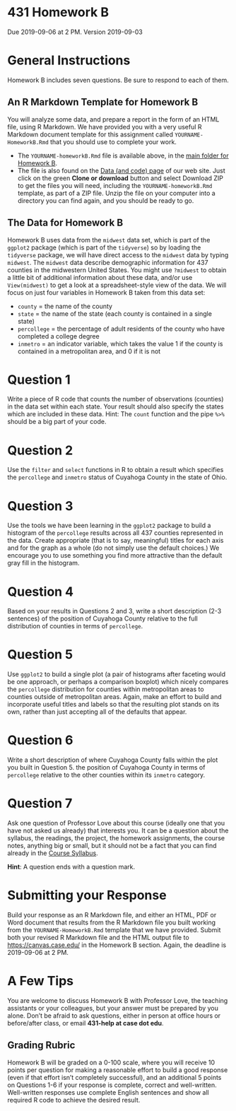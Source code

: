 431 Homework B
================
Due 2019-09-06 at 2 PM. Version 2019-09-03

# General Instructions

Homework B includes seven questions. Be sure to respond to each of them.

## An R Markdown Template for Homework B

You will analyze some data, and prepare a report in the form of an HTML
file, using R Markdown. We have provided you with a very useful R
Markdown document template for this assignment called
`YOURNAME-HomeworkB.Rmd` that you should use to complete your work.

  - The `YOURNAME-homeworkB.Rmd` file is available above, in the [main
    folder for Homework
    B](https://github.com/THOMASELOVE/2019-431/tree/master/HOMEWORK/B).
  - The file is also found on the [Data (and code)
    page](https://github.com/THOMASELOVE/2019-431-data) of our web site.
    Just click on the green **Clone or download** button and select
    Download ZIP to get the files you will need, including the
    `YOURNAME-homeworkB.Rmd` template, as part of a ZIP file. Unzip the
    file on your computer into a directory you can find again, and you
    should be ready to go.

## The Data for Homework B

Homework B uses data from the `midwest` data set, which is part of the
`ggplot2` package (which is part of the `tidyverse`) so by loading the
`tidyverse` package, we will have direct access to the `midwest` data by
typing `midwest`. The `midwest` data describe demographic information
for 437 counties in the midwestern United States. You might use
`?midwest` to obtain a little bit of additional information about these
data, and/or use `View(midwest)` to get a look at a spreadsheet-style
view of the data. We will focus on just four variables in Homework B
taken from this data set:

  - `county` = the name of the county
  - `state` = the name of the state (each county is contained in a
    single state)
  - `percollege` = the percentage of adult residents of the county who
    have completed a college degree
  - `inmetro` = an indicator variable, which takes the value 1 if the
    county is contained in a metropolitan area, and 0 if it is not

# Question 1

Write a piece of R code that counts the number of observations
(counties) in the data set within each state. Your result should also
specify the states which are included in these data. Hint: The `count`
function and the pipe `%>%` should be a big part of your code.

# Question 2

Use the `filter` and `select` functions in R to obtain a result which
specifies the `percollege` and `inmetro` status of Cuyahoga County in
the state of Ohio.

# Question 3

Use the tools we have been learning in the `ggplot2` package to build a
histogram of the `percollege` results across all 437 counties
represented in the data. Create appropriate (that is to say, meaningful)
titles for each axis and for the graph as a whole (do not simply use the
default choices.) We encourage you to use something you find more
attractive than the default gray fill in the histogram.

# Question 4

Based on your results in Questions 2 and 3, write a short description
(2-3 sentences) of the position of Cuyahoga County relative to the full
distribution of counties in terms of `percollege`.

# Question 5

Use `ggplot2` to build a single plot (a pair of histograms after
faceting would be one approach, or perhaps a comparison boxplot) which
nicely compares the `percollege` distribution for counties within
metropolitan areas to counties outside of metropolitan areas. Again,
make an effort to build and incorporate useful titles and labels so that
the resulting plot stands on its own, rather than just accepting all of
the defaults that appear.

# Question 6

Write a short description of where Cuyahoga County falls within the plot
you built in Question 5. the position of Cuyahoga County in terms of
`percollege` relative to the other counties within its `inmetro`
category.

# Question 7

Ask one question of Professor Love about this course (ideally one that
you have not asked us already) that interests you. It can be a question
about the syllabus, the readings, the project, the homework assignments,
the course notes, anything big or small, but it should not be a fact
that you can find already in the [Course
Syllabus](https://thomaselove.github.io/2019-431-syllabus/).

**Hint**: A question ends with a question mark.

# Submitting your Response

Build your response as an R Markdown file, and either an HTML, PDF or
Word document that results from the R Markdown file you built working
from the `YOURNAME-HomeworkB.Rmd` template that we have provided. Submit
both your revised R Markdown file and the HTML output file to
<https://canvas.case.edu/> in the Homework B section. Again, the
deadline is 2019-09-06 at 2 PM.

# A Few Tips

You are welcome to discuss Homework B with Professor Love, the teaching
assistants or your colleagues, but your answer must be prepared by you
alone. Don’t be afraid to ask questions, either in person at office
hours or before/after class, or email **431-help at case dot edu**.

## Grading Rubric

Homework B will be graded on a 0-100 scale, where you will receive 10
points per question for making a reasonable effort to build a good
response (even if that effort isn’t completely successful), and an
additional 5 points on Questions 1-6 if your response is complete,
correct and well-written. Well-written responses use complete English
sentences and show all required R code to achieve the desired result.
